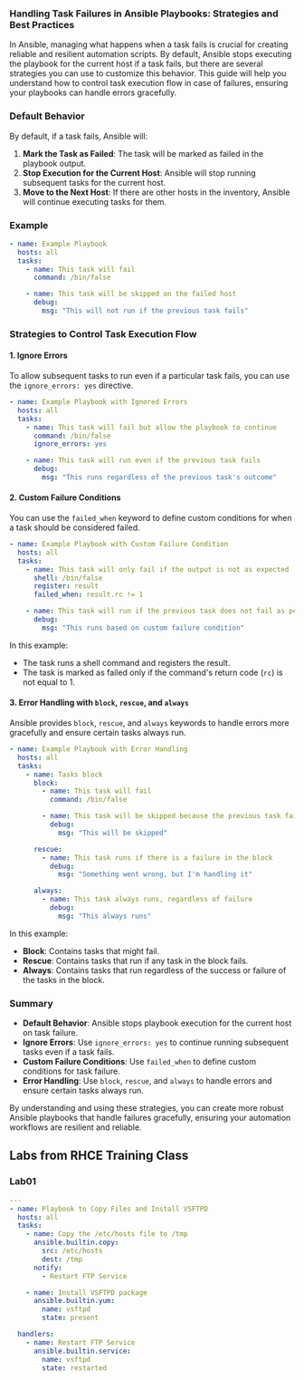 ### Handling Task Failures in Ansible Playbooks: Strategies and Best Practices

In Ansible, managing what happens when a task fails is crucial for creating reliable and resilient automation scripts. By default, Ansible stops executing the playbook for the current host if a task fails, but there are several strategies you can use to customize this behavior. This guide will help you understand how to control task execution flow in case of failures, ensuring your playbooks can handle errors gracefully.

### Default Behavior

By default, if a task fails, Ansible will:
1. **Mark the Task as Failed**: The task will be marked as failed in the playbook output.
2. **Stop Execution for the Current Host**: Ansible will stop running subsequent tasks for the current host.
3. **Move to the Next Host**: If there are other hosts in the inventory, Ansible will continue executing tasks for them.

### Example

```yaml
- name: Example Playbook
  hosts: all
  tasks:
    - name: This task will fail
      command: /bin/false

    - name: This task will be skipped on the failed host
      debug:
        msg: "This will not run if the previous task fails"
```

### Strategies to Control Task Execution Flow

#### 1. Ignore Errors

To allow subsequent tasks to run even if a particular task fails, you can use the `ignore_errors: yes` directive.

```yaml
- name: Example Playbook with Ignored Errors
  hosts: all
  tasks:
    - name: This task will fail but allow the playbook to continue
      command: /bin/false
      ignore_errors: yes

    - name: This task will run even if the previous task fails
      debug:
        msg: "This runs regardless of the previous task's outcome"
```

#### 2. Custom Failure Conditions

You can use the `failed_when` keyword to define custom conditions for when a task should be considered failed.

```yaml
- name: Example Playbook with Custom Failure Condition
  hosts: all
  tasks:
    - name: This task will only fail if the output is not as expected
      shell: /bin/false
      register: result
      failed_when: result.rc != 1

    - name: This task will run if the previous task does not fail as per the custom condition
      debug:
        msg: "This runs based on custom failure condition"
```

In this example:
- The task runs a shell command and registers the result.
- The task is marked as failed only if the command's return code (`rc`) is not equal to 1.

#### 3. Error Handling with `block`, `rescue`, and `always`

Ansible provides `block`, `rescue`, and `always` keywords to handle errors more gracefully and ensure certain tasks always run.

```yaml
- name: Example Playbook with Error Handling
  hosts: all
  tasks:
    - name: Tasks block
      block:
        - name: This task will fail
          command: /bin/false

        - name: This task will be skipped because the previous task failed
          debug:
            msg: "This will be skipped"

      rescue:
        - name: This task runs if there is a failure in the block
          debug:
            msg: "Something went wrong, but I'm handling it"

      always:
        - name: This task always runs, regardless of failure
          debug:
            msg: "This always runs"
```

In this example:
- **Block**: Contains tasks that might fail.
- **Rescue**: Contains tasks that run if any task in the block fails.
- **Always**: Contains tasks that run regardless of the success or failure of the tasks in the block.

### Summary

- **Default Behavior**: Ansible stops playbook execution for the current host on task failure.
- **Ignore Errors**: Use `ignore_errors: yes` to continue running subsequent tasks even if a task fails.
- **Custom Failure Conditions**: Use `failed_when` to define custom conditions for task failure.
- **Error Handling**: Use `block`, `rescue`, and `always` to handle errors and ensure certain tasks always run.

By understanding and using these strategies, you can create more robust Ansible playbooks that handle failures gracefully, ensuring your automation workflows are resilient and reliable.



## Labs from RHCE Training Class
### Lab01
```yaml
---
- name: Playbook to Copy Files and Install VSFTPD
  hosts: all
  tasks:
    - name: Copy the /etc/hosts file to /tmp
      ansible.builtin.copy:
        src: /etc/hosts
        dest: /tmp
      notify:
        - Restart FTP Service

    - name: Install VSFTPD package
      ansible.builtin.yum:
        name: vsftpd
        state: present

  handlers:
    - name: Restart FTP Service
      ansible.builtin.service:
        name: vsftpd
        state: restarted
```
